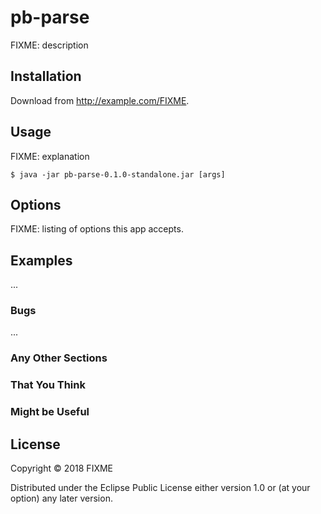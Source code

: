 # pb-parse

FIXME: description

## Installation

Download from http://example.com/FIXME.

## Usage

FIXME: explanation

    $ java -jar pb-parse-0.1.0-standalone.jar [args]

## Options

FIXME: listing of options this app accepts.

## Examples

...

### Bugs

...

### Any Other Sections
### That You Think
### Might be Useful

## License

Copyright © 2018 FIXME

Distributed under the Eclipse Public License either version 1.0 or (at
your option) any later version.
